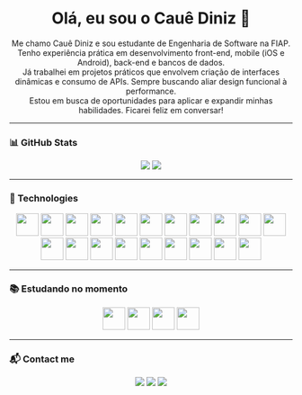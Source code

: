 <h1 align="center">Olá, eu sou o Cauê Diniz 👋</h1>

<p align="center">
  Me chamo Cauê Diniz e sou estudante de Engenharia de Software na FIAP. <br>
  Tenho experiência prática em desenvolvimento front-end, mobile (iOS e Android), back-end e bancos de dados. <br>
  Já trabalhei em projetos práticos que envolvem criação de interfaces dinâmicas e consumo de APIs. Sempre buscando aliar design funcional à performance. <br> 
  Estou em busca de oportunidades para aplicar e expandir minhas habilidades. Ficarei feliz em conversar!
</p>

---

### 📊 GitHub Stats
<p align="center">
  <img src="https://github-readme-stats.vercel.app/api?username=Diniz011&show_icons=true&theme=radical&count_private=true" />
  <img src="https://github-readme-stats.vercel.app/api/top-langs/?username=Diniz011&layout=compact&theme=radical" />
</p>

---

### 🚀 Technologies

<p align="center">
  <img src="https://cdn.jsdelivr.net/gh/devicons/devicon/icons/javascript/javascript-original.svg" width="40" />
  <img src="https://cdn.jsdelivr.net/gh/devicons/devicon/icons/react/react-original.svg" width="40" />
  <img src="https://cdn.jsdelivr.net/gh/devicons/devicon/icons/html5/html5-original.svg" width="40" />
  <img src="https://cdn.jsdelivr.net/gh/devicons/devicon/icons/css3/css3-original.svg" width="40" />
  <img src="https://cdn.jsdelivr.net/gh/devicons/devicon/icons/vscode/vscode-original.svg" width="40" />
  <img src="https://cdn.jsdelivr.net/gh/devicons/devicon/icons/figma/figma-original.svg" width="40" />
  <img src="https://cdn.jsdelivr.net/gh/devicons/devicon/icons/typescript/typescript-original.svg" width="40" />
  <img src="https://cdn.jsdelivr.net/gh/devicons/devicon/icons/vuejs/vuejs-original.svg" width="40" />
  <img src="https://cdn.jsdelivr.net/gh/devicons/devicon@latest/icons/oracle/oracle-original.svg" width="40" />
  <img src="https://cdn.jsdelivr.net/gh/devicons/devicon@latest/icons/csharp/csharp-original.svg" width="40" />
  <img src="https://cdn.jsdelivr.net/gh/devicons/devicon@latest/icons/swift/swift-original.svg" width="40" />
  <img src="https://cdn.jsdelivr.net/gh/devicons/devicon@latest/icons/androidstudio/androidstudio-original.svg" width="40" />
  <img src="https://cdn.jsdelivr.net/gh/devicons/devicon@latest/icons/azuresqldatabase/azuresqldatabase-original.svg" width="40" />
  <img src="https://cdn.jsdelivr.net/gh/devicons/devicon@latest/icons/eclipse/eclipse-original-wordmark.svg" width="40" />
  <img src="https://cdn.jsdelivr.net/gh/devicons/devicon@latest/icons/intellij/intellij-original.svg" width="40" />
  <img src="https://cdn.jsdelivr.net/gh/devicons/devicon@latest/icons/python/python-original.svg" width="40" />
  <img src="https://cdn.jsdelivr.net/gh/devicons/devicon@latest/icons/sqldeveloper/sqldeveloper-original.svg" width="40" />
  <img src="https://cdn.jsdelivr.net/gh/devicons/devicon@latest/icons/swagger/swagger-original-wordmark.svg" width="40" />
  <img src="https://cdn.jsdelivr.net/gh/devicons/devicon@latest/icons/tomcat/tomcat-original-wordmark.svg" width="40" />
  <img src="https://cdn.jsdelivr.net/gh/devicons/devicon@latest/icons/visualstudio/visualstudio-original.svg" width="40" />
</p>

---

### 📚 Estudando no momento

<p align="center">
  <img src="https://cdn.jsdelivr.net/gh/devicons/devicon/icons/html5/html5-original.svg" width="40" />
  <img src="https://cdn.jsdelivr.net/gh/devicons/devicon/icons/typescript/typescript-original.svg" width="40" />
  <img src="https://cdn.jsdelivr.net/gh/devicons/devicon/icons/css3/css3-original.svg" width="40" />
  <img src="https://cdn.jsdelivr.net/gh/devicons/devicon/icons/javascript/javascript-original.svg" width="40" />
</p>

---

### 📬 Contact me

<p align="center">
  <a href="cauediniz911@gmail.com"><img src="https://img.shields.io/badge/Gmail-D14836?style=for-the-badge&logo=gmail&logoColor=white"></a>
  <a href="https://www.linkedin.com/in/dinizcadev"><img src="https://img.shields.io/badge/LinkedIn-0A66C2?style=for-the-badge&logo=linkedin&logoColor=white"></a>
  <a href="cauediniz@outlook.com.br"><img src="https://img.shields.io/badge/Outlook-0078D4?style=for-the-badge&logo=microsoftoutlook&logoColor=white"></a>
</p>










